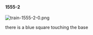 #### 1555-2
![train-1555-2-0.png](https://github.com/lil-lab/nlvr/raw/master/nlvr/train/images/60/train-1555-2-0.png "train-1555-2-0.png")

there is a blue square touching the base
